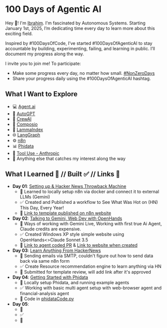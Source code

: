 # 100 Days of Agentic AI

Hey 👋! I'm [Ibrahim](https://x.com/ibrhdotme). I'm fascinated by Autonomous Systems. Starting January 1st, 2025, I’m dedicating time every day to learn more about this exciting field. 

Inspired by #100DaysOfCode, I’ve started #100DaysOfAgenticAI to stay accountable by building, experimenting, failing, and learning in public. I’ll document my progress along the way.

I invite you to join me! To participate:
- Make some progress every day, no matter how small. [#NonZeroDays](https://old.reddit.com/r/getdisciplined/comments/1q96b5/deleted_by_user/cdah4af/#:~:text=There%20are%20no%20more%20zero%20days.)
- Share your progress daily using the #100DaysOfAgenticAI hashtag.

## What I Want to Explore

- 💻 [Agent.ai](https://agent.ai/)
- 🧠 [AutoGPT](https://github.com/Significant-Gravitas/AutoGPT)
- 🤖 [CrewAI](https://github.com/crewAIInc/crewAI)
- 🔎 [Composio](https://docs.composio.dev/introduction/intro/ov)
- 🐐 [LammaIndex](https://www.llamaindex.ai/)
- 🌐 [LangGraph](https://github.com/langchain-ai/langgraph)
- ⚙️ [n8n](https://github.com/n8n-io/n8n)
- 📊 [Phidata](https://github.com/phidatahq/phidata)
- 🔩 [Tool Use - Anthropic](https://docs.anthropic.com/en/docs/build-with-claude/tool-use)
- 👀 Anything else that catches my interest along the way

## What I Learned 🧠 // Built ✅ // Links 🔗

- **Day 01**: [Setting up & Hacker News Throwback Machine](./2025/2025-01/2025-01-01/Readme.md)
    - 🧠 Learned to locally setup n8n via docker and connect it to external LLMs (Gemini)
    - ✅ Created and Published a workflow to See What Was Hot on (HN) This Day, Every Year!
    - 🔗 [Link to template published on n8n website](https://n8n.io/workflows/2688-hacker-news-throwback-machine-see-what-was-hot-on-this-day-every-year/)
- **Day 02**: [Talking to Gemini, Web Dev with OpenHands](./2025/2025-01/2025-01-02/Readme.md)
    - 🧠 Ways of working with Gemini Live, Working with first true Ai Agent, Claude credits are expensive.
    - ✅ Created Windows XP style simple website using OpenHands<>Claude Sonnet 3.5
    - 🔗 [Link to agent coded PR](https://github.com/ibrhdotme/ibrh.me/pull/1) & [Link to website when created](https://web.archive.org/web/20250103204344/https://ibrh.me/)
- **Day 03**: [Learn Anything From HackerNews](./2025/2025-01/2025-01-03/Readme.md)
    - 🧠 Sending emails via SMTP, couldn't figure out how to send data back via same n8n form
    - ✅ Create Resource recommendation engine to learn anything via HN 
    - 🔗 Submitted for template review, will add link after it's approved 
- **Day 04**: [Getting Started with Phidata](./2025/2025-01/2025-01-04/Readme.md)
    - 🧠 Locally setup Phidata, and running example agents
    - ✅ Working with basic multi agent setup with web-browser agent and financial-analysis agent
    - 🔗 Code in [phidataCode.py](./2025/2025-01/2025-01-04/phidataCode.py)
- **Day 05**: 
    - 🧠 
    - ✅ 
    - 🔗 
